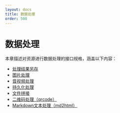 ```yaml
---
layout: docs
title: 数据处理
order: 500
---
```


<a id="imageFop"></a>
# 数据处理

本章描述对资源进行数据处理的接口规格，涵盖以下内容：  

* [处理结果另存][saveasHref]
* [图片处理][imageHref]
* [音视频处理][avHref]
* [持久化处理][pfopHref]
* [文件拼接][concatHref]
* [二维码处理（qrcode）][qrcodeHref]
* [Markdown文本处理（md2html）][md2htmlHref]

[imageHref]:        /docs/v6/api/reference/fop/image/index.html        "图片处理"
[avHref]:           /docs/v6/api/reference/fop/av/index.html           "音视频处理"
[pfopHref]:         /docs/v6/api/reference/fop/pfop/index.html         "持久化处理"
[concatHref]:       /docs/v6/api/reference/fop/concat.html             "文件拼接"
[qrcodeHref]:       /docs/v6/api/reference/fop/qrcode.html             "二维码处理"
[md2htmlHref]:      /docs/v6/api/reference/fop/md2html.html            "Markdown文本处理"
[saveasHref]:       /docs/v6/api/reference/fop/saveas.html             "处理结果另存"

